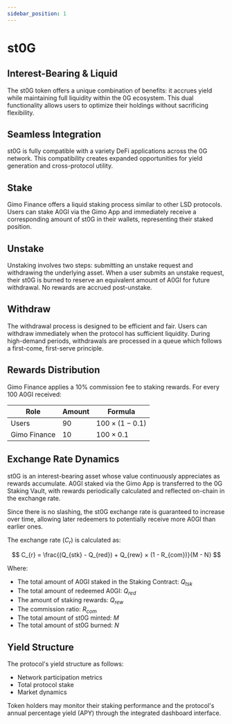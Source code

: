 ```yaml
---
sidebar_position: 1
---
```


# st0G

## Interest-Bearing & Liquid
The st0G token offers a unique combination of benefits: it accrues yield while maintaining full liquidity within the 0G ecosystem. This dual functionality allows users to optimize their holdings without sacrificing flexibility.

## Seamless Integration
st0G is fully compatible with a variety DeFi applications across the 0G network. This compatibility creates expanded opportunities for yield generation and cross-protocol utility.

## Stake
Gimo Finance offers a liquid staking process similar to other LSD protocols. Users can stake A0GI via the Gimo App and immediately receive a corresponding amount of st0G in their wallets, representing their staked position.

## Unstake
Unstaking involves two steps: submitting an unstake request and withdrawing the underlying asset. When a user submits an unstake request, their st0G is burned to reserve an equivalent amount of A0GI for future withdrawal. No rewards are accrued post-unstake.

## Withdraw

The withdrawal process is designed to be efficient and fair. Users can withdraw immediately when the protocol has sufficient liquidity. During high-demand periods, withdrawals are processed in a queue which follows a first-come, first-serve principle. 

## Rewards Distribution
Gimo Finance applies a 10% commission fee to staking rewards. For every 100 A0GI received:

| Role | Amount | Formula |
| --- | --- | --- |
| Users | $90$ | $100 × (1 - 0.1)$ |
| Gimo Finance | $10$ | $100 × 0.1$ |

## Exchange Rate Dynamics
st0G is an interest-bearing asset whose value continuously appreciates as rewards accumulate. A0GI staked via the Gimo App is transferred to the 0G Staking Vault, with rewards periodically calculated and reflected on-chain in the exchange rate.

Since there is no slashing, the st0G exchange rate is guaranteed to increase over time, allowing later redeemers to potentially receive more A0GI than earlier ones.

The exchange rate ($C_{r}$) is calculated as:

$$
C_{r} = \frac{(Q_{stk} - Q_{red}) + Q_{rew} × (1 - R_{com})}{M - N}
$$

Where:

- The total amount of A0GI staked in the Staking Contract: $Q_{tsk}$
- The total amount of redeemed A0GI: $Q_{red}$
- The amount of staking rewards: $Q_{rew}$
- The commission ratio: $R_{com}$
- The total amount of st0G minted: $M$
- The total amount of st0G burned: $N$

## Yield Structure

The protocol's yield structure as follows:

- Network participation metrics
- Total protocol stake
- Market dynamics

Token holders may monitor their staking performance and the protocol's annual percentage yield (APY) through the integrated dashboard interface.
